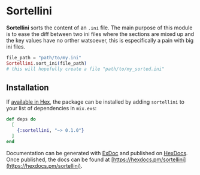 # Sortellini

**Sortellini** sorts the content of an `.ini` file. The main purpose of this module is to ease the diff between two ini files where the sections are mixed up and the key values have no orther watsoever, this is especifically a pain with big ini files.

```elixir
file_path = "path/to/my.ini"
Sortellini.sort_ini(file_path)
# this will hopefully create a file "path/to/my_sorted.ini"
```


## Installation

If [available in Hex](https://hex.pm/docs/publish), the package can be installed
by adding `sortellini` to your list of dependencies in `mix.exs`:

```elixir
def deps do
  [
    {:sortellini, "~> 0.1.0"}
  ]
end
```

Documentation can be generated with [ExDoc](https://github.com/elixir-lang/ex_doc)
and published on [HexDocs](https://hexdocs.pm). Once published, the docs can
be found at [https://hexdocs.pm/sortellini](https://hexdocs.pm/sortellini).


